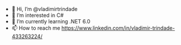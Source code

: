 - 👋 Hi, I’m @vladimirtrindade
- 👀 I’m interested in C#
- 🌱 I’m currently learning .NET 6.0
- 📫 How to reach me https://www.linkedin.com/in/vladimir-trindade-433263224/
